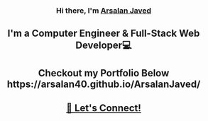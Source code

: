 
<h3 align="center">
  Hi there, I'm <a href="https://arsalan40.github.io/ArsalanJaved/" >Arsalan Javed</a>
  </h3>
<h2 align="center">
I'm a Computer Engineer & Full-Stack Web Developer💻 
</h2> 
<h2 align="center">
  Checkout my Portfolio Below<br>
https://arsalan40.github.io/ArsalanJaved/
  </h2>
<h2 align="center">
  <a href="https://linktr.ee/arsalanjaved"  target="_blank" alt="Arsalan Javed">🤝 Let's Connect!</a>
</h2>
